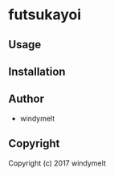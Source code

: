 # futsukayoi



## Usage

## Installation

## Author

* windymelt

## Copyright

Copyright (c) 2017 windymelt

